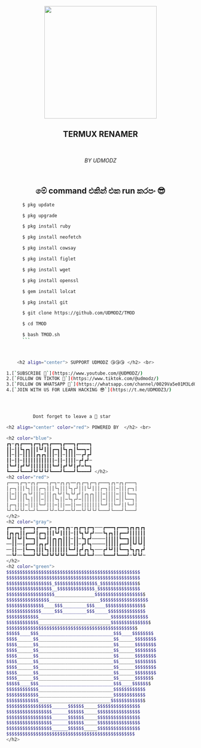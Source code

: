 

<p align="center">
<img src="https://i.ibb.co/ZX737kS/UD-BOT.png" width="300" height="300"/>
</p>
<h2 align="center"> TERMUX RENAMER </h2> <br>
<p align="center"><i>
 BY UDMODZ
 </i></p> <br>

<h2 align="center">   මේ command එකින් එක run කරපං 😎</h2>

```bash
      $ pkg update

      $ pkg upgrade

      $ pkg install ruby

      $ pkg install neofetch

      $ pkg install cowsay

      $ pkg install figlet

      $ pkg install wget

      $ pkg install openssl

      $ gem install lolcat

      $ pkg install git

      $ git clone https://github.com/UDMODZ/TMOD

      $ cd TMOD

      $ bash TMOD.sh
      ```
      
      

    <h2 align="center"> SUPPORT UDMODZ 😘😘😘 </h2> <br>

1.[`SUBSCRIBE 🥺`](https://www.youtube.com/@UDMODZ/)
2.[`FOLLOW ON TIKTOK 🥺`](https://www.tiktok.com/@udmodz/)
3.[`FOLLOW ON WHATSAPP 🥺`](https://whatsapp.com/channel/0029Va5e01M3LdQdtjYJjc3K/)
4.[`JOIN WITH US FOR LEARN HACKING 😎`](https://t.me/UDMODZ3/)




          Dont forget to leave a 🌟 star

<h2 align="center" color="red"> POWERED BY  </h2> <br>

<h2 color="blue">
┏┓─┏┓┏━━━┓┏━┓┏━┓┏━━━┓┏━━━┓┏━━━━┓ 
┃┃─┃┃┗┓┏┓┃┃┃┗┛┃┃┃┏━┓┃┗┓┏┓┃┗━━┓━┃ 
┃┃─┃┃─┃┃┃┃┃┏┓┏┓┃┃┃─┃┃─┃┃┃┃──┏┛┏┛ 
┃┃─┃┃─┃┃┃┃┃┃┃┃┃┃┃┃─┃┃─┃┃┃┃─┏┛┏┛─ 
┃┗━┛┃┏┛┗┛┃┃┃┃┃┃┃┃┗━┛┃┏┛┗┛┃┏┛━┗━┓ 
┗━━━┛┗━━━┛┗┛┗┛┗┛┗━━━┛┗━━━┛┗━━━━┛ </h2>
<h2 color="red">
┌───┐┌─┐─┌┐┌───┐┌─┐─┌┐┌┐──┌┐┌─┐┌─┐┌───┐┌┐─┌┐┌───┐ 
│┌─┐│││└┐│││┌─┐│││└┐│││└┐┌┘│││└┘│││┌─┐│││─│││┌─┐│ 
││─│││┌┐└┘│││─│││┌┐└┘│└┐└┘┌┘│┌┐┌┐│││─││││─│││└──┐ 
│└─┘│││└┐││││─││││└┐││─└┐┌┘─││││││││─││││─││└──┐│ 
│┌─┐│││─││││└─┘│││─│││──││──│││││││└─┘││└─┘││└─┘│ 
└┘─└┘└┘─└─┘└───┘└┘─└─┘──└┘──└┘└┘└┘└───┘└───┘└───┘
</h2>
<h2 color="gray">
┏━━━━┓┏━━━┓┏━━━┓┏━┓┏━┓┏┓─┏┓┏━┓┏━┓───┏━━━┓┏━━━┓┏┓┏┓┏┓ 
┃┏┓┏┓┃┃┏━━┛┃┏━┓┃┃┃┗┛┃┃┃┃─┃┃┗┓┗┛┏┛───┗┓┏┓┃┃┏━━┛┃┃┃┃┃┃ 
┗┛┃┃┗┛┃┗━━┓┃┗━┛┃┃┏┓┏┓┃┃┃─┃┃─┗┓┏┛─────┃┃┃┃┃┗━━┓┃┃┃┃┃┃ 
──┃┃──┃┏━━┛┃┏┓┏┛┃┃┃┃┃┃┃┃─┃┃─┏┛┗┓─────┃┃┃┃┃┏━━┛┃┗┛┗┛┃ 
──┃┃──┃┗━━┓┃┃┃┗┓┃┃┃┃┃┃┃┗━┛┃┏┛┏┓┗┓───┏┛┗┛┃┃┗━━┓┗┓┏┓┏┛ 
──┗┛──┗━━━┛┗┛┗━┛┗┛┗┛┗┛┗━━━┛┗━┛┗━┛───┗━━━┛┗━━━┛─┗┛┗┛─    
</h2>
<h2 color="green">
$$$$$$$$$$$$$$$$$$$$$$$$$$$$$$$$$$$$$$$$$$$$$$$$$$
$$$$$$$$$$$$$$$$$$$$$$$$$$$$$$$$$$$$$$$$$$$$$$$$$$
$$$$$$$$$$$$$$$$$_$$$$$$$$$$$$$$$$_$$$$$$$$$$$$$$$
$$$$$$$$$$$$$$$$$__$$$$$$$$$$$$$$_$$$$$$$$$$$$$$$$
$$$$$$$$$$$$$$$$$$_______________$$$$$$$$$$$$$$$$$$$
$$$$$$$$$$$$$$$$___________________$$$$$$$$$$$$$$$$$$
$$$$$$$$$$$$$$____$$$_________$$$____$$$$$$$$$$$$$$$
$$$$$$$$$$$$$_____$$$_________$$$_____$$$$$$$$$$$$$$
$$$$$$$$$$$$___________________________$$$$$$$$$$$$$$
$$$$$$$$$$$$___________________________$$$$$$$$$$$$$$$
$$$$$$$$$$$$$$$$$$$$$$$$$$$$$$$$$$$$$$$$$$$$$$$$$
$$$$$____$$$____________________________$$$____$$$$$$$$
$$$$______$$____________________________$$______$$$$$$$$
$$$$______$$____________________________$$______$$$$$$$$
$$$$______$$____________________________$$______$$$$$$$$
$$$$______$$____________________________$$______$$$$$$$$
$$$$______$$____________________________$$______$$$$$$$$
$$$$______$$____________________________$$______$$$$$$$$
$$$$______$$____________________________$$______$$$$$$$$
$$$$______$$____________________________$$______$$$$$$$
$$$$$____$$$____________________________$$$____$$$$$$$
$$$$$$$$$$$$____________________________$$$$$$$$$$$$
$$$$$$$$$$$$____________________________$$$$$$$$$$$$
$$$$$$$$$$$$___________________________$$$$$$$$$$$$$
$$$$$$$$$$$$$$$$$______$$$$$$_____$$$$$$$$$$$$$$$$
$$$$$$$$$$$$$$$$$______$$$$$$_____$$$$$$$$$$$$$$$$
$$$$$$$$$$$$$$$$$______$$$$$$_____$$$$$$$$$$$$$$$$
$$$$$$$$$$$$$$$$$______$$$$$$_____$$$$$$$$$$$$$$$$
$$$$$$$$$$$$$$$$$______$$$$$$_____$$$$$$$$$$$$$$$$
$$$$$$$$$$$$$$$$$$$$$$$$$$$$$$$$$$$$$$$$$$$$$$$$
</h2>
